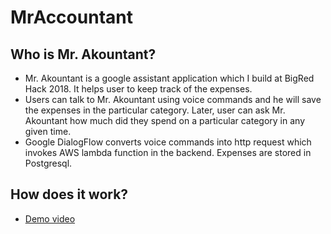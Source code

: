# MrAccountant

## Who is Mr. Akountant?
- Mr. Akountant is a google assistant application which I build at BigRed Hack 2018. It helps user to keep track of the expenses.
- Users can talk to Mr. Akountant using voice commands and he will save the expenses in the particular category. Later, user can ask Mr. Akountant how much did they spend on a particular category in any given time.
- Google DialogFlow converts voice commands into http request which invokes AWS lambda function in the backend. Expenses are stored in Postgresql.


## How does it work?
- [Demo video](https://www.youtube.com/watch?v=y9J4cQ_F8Og)


